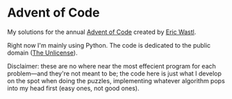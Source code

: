 # Advent of Code

My solutions for the annual [Advent of Code](https://adventofcode.com/) created by [Eric Wastl](https://github.com/topaz).

Right now I'm mainly using Python. The code is dedicated to the public domain ([The Unlicense](https://github.com/tteeoo/aoc/blob/main/LICENSE)).

Disclaimer: these are no where near the most effecient program for each problem—and they're not meant to be; the code here is just what I develop on the spot when doing the puzzles, implementing whatever algorithm pops into my head first (easy ones, not good ones).
